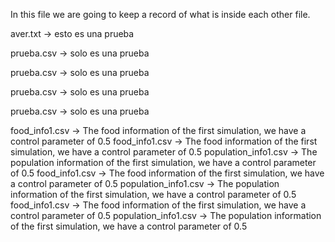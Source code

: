 In this file we are going to keep a record of what is inside each other file.

aver.txt -> esto es una prueba

prueba.csv -> solo es una prueba

prueba.csv -> solo es una prueba

prueba.csv -> solo es una prueba

prueba.csv -> solo es una prueba

food_info1.csv &rarr; The food information of the first simulation, we have a control parameter of 0.5
food_info1.csv &rarr; The food information of the first simulation, we have a control parameter of 0.5
population_info1.csv &rarr; The population information of the first simulation, we have a control parameter of 0.5
food_info1.csv &rarr; The food information of the first simulation, we have a control parameter of 0.5
population_info1.csv &rarr; The population information of the first simulation, we have a control parameter of 0.5
food_info1.csv &rarr; The food information of the first simulation, we have a control parameter of 0.5
population_info1.csv &rarr; The population information of the first simulation, we have a control parameter of 0.5
